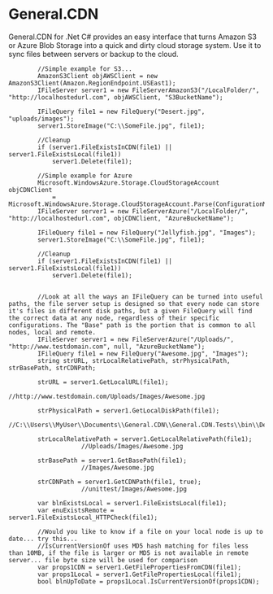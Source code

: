 # General.CDN
General.CDN for .Net C# provides an easy interface that turns Amazon S3 or Azure Blob Storage into a quick and dirty cloud storage system. Use it to sync files between servers or backup to the cloud.


            //Simple example for S3...
            AmazonS3Client objAWSClient = new AmazonS3Client(Amazon.RegionEndpoint.USEast1);
            IFileServer server1 = new FileServerAmazonS3("/LocalFolder/", "http://localhostedurl.com", objAWSClient, "S3BucketName");
            
            IFileQuery file1 = new FileQuery("Desert.jpg", "uploads/images");
            server1.StoreImage("C:\\SomeFile.jpg", file1);
            
            //Cleanup
            if (server1.FileExistsInCDN(file1) || server1.FileExistsLocal(file1))
                server1.Delete(file1);

            //Simple example for Azure
            Microsoft.WindowsAzure.Storage.CloudStorageAccount objCDNClient
                = Microsoft.WindowsAzure.Storage.CloudStorageAccount.Parse(ConfigurationManager.ConnectionStrings["AzureStorageConnectionString"].ConnectionString);
            IFileServer server1 = new FileServerAzure("/LocalFolder/", "http://localhostedurl.com", objCDNClient, "AzureBucketName");
            
            IFileQuery file1 = new FileQuery("Jellyfish.jpg", "Images");
            server1.StoreImage("C:\\SomeFile.jpg", file1);
            
            //Cleanup
            if (server1.FileExistsInCDN(file1) || server1.FileExistsLocal(file1))
                server1.Delete(file1);


            //Look at all the ways an IFileQuery can be turned into useful paths, the file server setup is designed so that every node can store it's files in different disk paths, but a given FileQuery will find the correct data at any node, regardless of their specific configurations. The "Base" path is the portion that is common to all nodes, local and remote.
            IFileServer server1 = new FileServerAzure("/Uploads/", "http://www.testdomain.com", null, "AzureBucketName");
            IFileQuery file1 = new FileQuery("Awesome.jpg", "Images");     
            string strURL, strLocalRelativePath, strPhysicalPath, strBasePath, strCDNPath;
            
            strURL = server1.GetLocalURL(file1); 
                        //http://www.testdomain.com/Uploads/Images/Awesome.jpg
                        
            strPhysicalPath = server1.GetLocalDiskPath(file1); 
                        //C:\\Users\\MyUser\\Documents\\General.CDN\\General.CDN.Tests\\bin\\Debug\\Uploads\\Images\\Awesome.jpg
                        
            strLocalRelativePath = server1.GetLocalRelativePath(file1); 
                        //Uploads/Images/Awesome.jpg
                        
            strBasePath = server1.GetBasePath(file1); 
                        //Images/Awesome.jpg
                        
            strCDNPath = server1.GetCDNPath(file1, true); 
                        //unittest/Images/Awesome.jpg
                        
            var blnExistsLocal = server1.FileExistsLocal(file1);
            var enuExistsRemote = server1.FileExistsLocal_HTTPCheck(file1);

            //Would you like to know if a file on your local node is up to date... try this...
            //IsCurrentVersionOf uses MD5 hash matching for files less than 10MB, if the file is larger or MD5 is not available in remote server... file byte size will be used for comparison
            var props1CDN = server1.GetFilePropertiesFromCDN(file1);
            var props1Local = server1.GetFilePropertiesLocal(file1);
            bool blnUpToDate = props1Local.IsCurrentVersionOf(props1CDN); 
           
